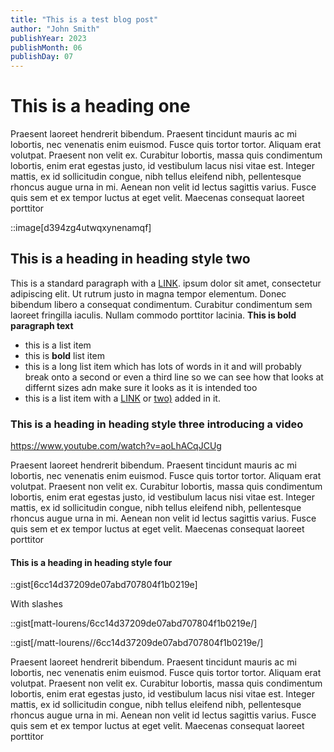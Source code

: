 ```yaml
---
title: "This is a test blog post"
author: "John Smith"
publishYear: 2023
publishMonth: 06
publishDay: 07
---
```

# This is a heading one

Praesent laoreet hendrerit bibendum. Praesent tincidunt mauris ac mi lobortis, nec venenatis enim euismod. Fusce quis tortor tortor. Aliquam erat volutpat. Praesent non velit ex. Curabitur lobortis, massa quis condimentum lobortis, enim erat egestas justo, id vestibulum lacus nisi vitae est. Integer mattis, ex id sollicitudin congue, nibh tellus eleifend nibh, pellentesque rhoncus augue urna in mi. Aenean non velit id lectus sagittis varius. Fusce quis sem et ex tempor luctus at eget velit. Maecenas consequat laoreet porttitor

::image[d394zg4utwqxynenamqf]

## This is a heading in heading style two

This is a standard paragraph with a [LINK](https://www.google.com). ipsum dolor sit amet, consectetur adipiscing elit. Ut rutrum justo in magna tempor elementum. Donec bibendum libero a consequat condimentum. Curabitur condimentum sem laoreet fringilla iaculis. Nullam commodo porttitor lacinia. **This is bold paragraph text**

- this is a list item
- this is **bold** list item
- this is a long list item which has lots of words in it and will probably break onto a second or even a third line so we can see how that looks at differnt sizes adn make sure it looks as it is intended too
- this is a list item with a [LINK](https://www.google.com) or [two)](https://www.google.com) added in it. 

### This is a heading in heading style three introducing a video

https://www.youtube.com/watch?v=aoLhACqJCUg

Praesent laoreet hendrerit bibendum. Praesent tincidunt mauris ac mi lobortis, nec venenatis enim euismod. Fusce quis tortor tortor. Aliquam erat volutpat. Praesent non velit ex. Curabitur lobortis, massa quis condimentum lobortis, enim erat egestas justo, id vestibulum lacus nisi vitae est. Integer mattis, ex id sollicitudin congue, nibh tellus eleifend nibh, pellentesque rhoncus augue urna in mi. Aenean non velit id lectus sagittis varius. Fusce quis sem et ex tempor luctus at eget velit. Maecenas consequat laoreet porttitor

#### This is a heading in heading style four

::gist[6cc14d37209de07abd707804f1b0219e]

With slashes

::gist[matt-lourens/6cc14d37209de07abd707804f1b0219e/]

::gist[/matt-lourens//6cc14d37209de07abd707804f1b0219e/]

Praesent laoreet hendrerit bibendum. Praesent tincidunt mauris ac mi lobortis, nec venenatis enim euismod. Fusce quis tortor tortor. Aliquam erat volutpat. Praesent non velit ex. Curabitur lobortis, massa quis condimentum lobortis, enim erat egestas justo, id vestibulum lacus nisi vitae est. Integer mattis, ex id sollicitudin congue, nibh tellus eleifend nibh, pellentesque rhoncus augue urna in mi. Aenean non velit id lectus sagittis varius. Fusce quis sem et ex tempor luctus at eget velit. Maecenas consequat laoreet porttitor
